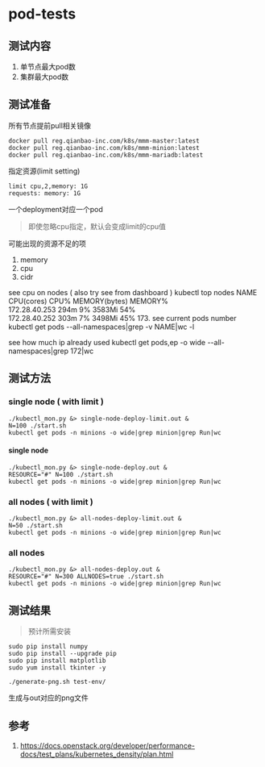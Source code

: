 # pod-tests
## 测试内容

1. 单节点最大pod数
1. 集群最大pod数

## 测试准备

所有节点提前pull相关镜像

```
docker pull reg.qianbao-inc.com/k8s/mmm-master:latest
docker pull reg.qianbao-inc.com/k8s/mmm-minion:latest
docker pull reg.qianbao-inc.com/k8s/mmm-mariadb:latest
```

指定资源(limit setting)

```
limit cpu,2,memory: 1G
requests: memory: 1G
```

一个deployment对应一个pod

> 即使忽略cpu指定，默认会变成limit的cpu值

可能出现的资源不足的项

1. memory
2. cpu
3. cidr

see cpu on nodes ( also try see from dashboard )
    kubectl top nodes
    NAME            CPU(cores)   CPU%      MEMORY(bytes)   MEMORY%   
    172.28.40.253   294m         9%        3583Mi          54%       
    172.28.40.252   303m         7%        3498Mi          45% 
    173.
see current pods number 
    kubectl get pods --all-namespaces|grep -v NAME|wc -l
    
see how much ip already used
    kubectl get pods,ep -o wide --all-namespaces|grep 172|wc
    
## 测试方法

### single node ( with limit )

```
./kubectl_mon.py &> single-node-deploy-limit.out &
N=100 ./start.sh 
kubectl get pods -n minions -o wide|grep minion|grep Run|wc
```

#### single node

```
./kubectl_mon.py &> single-node-deploy.out &
RESOURCE="#" N=100 ./start.sh 
kubectl get pods -n minions -o wide|grep minion|grep Run|wc
```

### all nodes ( with limit )

```
./kubectl_mon.py &> all-nodes-deploy-limit.out &
N=50 ./start.sh
kubectl get pods -n minions -o wide|grep minion|grep Run|wc
```

### all nodes

```
./kubectl_mon.py &> all-nodes-deploy.out &
RESOURCE="#" N=300 ALLNODES=true ./start.sh
kubectl get pods -n minions -o wide|grep minion|grep Run|wc 
```

## 测试结果

> 预计所需安装

```
sudo pip install numpy
sudo pip install --upgrade pip
sudo pip install matplotlib
sudo yum install tkinter -y
```

```
./generate-png.sh test-env/
```

生成与out对应的png文件

## 参考

1. https://docs.openstack.org/developer/performance-docs/test_plans/kubernetes_density/plan.html
